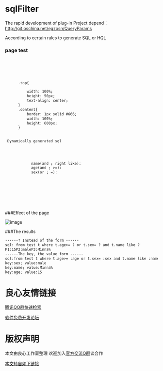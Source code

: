 # sqlFilter
The rapid development of plug-in
Project depend：http://git.oschina.net/egzosn/QueryParams

According to certain rules to generate SQL or HQL 
### page test
```html
 
   
      
   
   
      .top{

          width: 100%;
          height: 50px;
          text-align: center;
      }
      .content{
          border: 1px solid #666;
          width: 100%;
          height: 600px;
      }
   
   
 Dynamically generated sql 
  

         
             
            name(and ; right like):  
            age(and ; >=):  
            sex(or ; =):  
                 
             
         

  
   
 


```

###Effect of the page

![image](https://github.com/cnzzs/sqlFilter-tool/blob/master/demo/src/main/resources/pageTest.png?raw=true)


###The results

```html
------? Instead of the form ------
sql: from test t where t.age>= ? or t.sex= ? and t.name like ?
P1:15P2:maleP3:Minna%
------The key, the value form ------
sql:from test t where t.age>= :age or t.sex= :sex and t.name like :name
key:sex; value:male
key:name; value:Minna%
key:age; value:15
```



 # 良心友情链接

[腾讯QQ群快速检索](http://u.720life.cn/s/8cf73f7c)

[软件免费开发论坛](http://u.720life.cn/s/bbb01dc0)

# 版权声明 

本文由良心工作室整理 欢迎加入[官方交流Q群](https://u.720life.cn/s/f2316816)谈合作

[本文转自如下链接](http://u.720life.cn/g/2e71d0f0a5c601172267ba20d3a43c6ed6a630606129aedef1044d16ab8efbb38f6c10db7cb6082d5afb2dc4485da10bcb603e76c9e862061dea3f916e6f94c5)